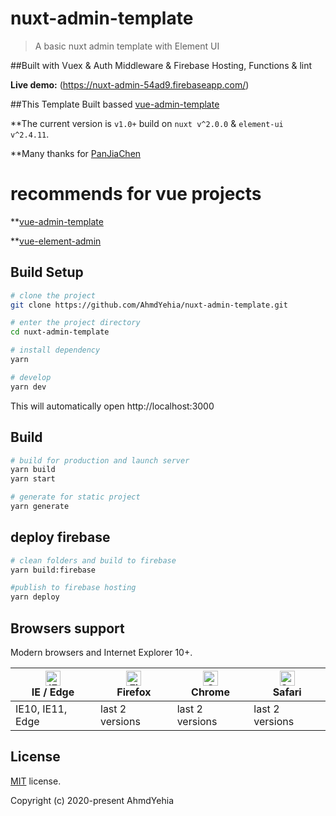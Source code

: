 # nuxt-admin-template

> A basic nuxt admin template with Element UI

##Built with Vuex & Auth Middleware & Firebase Hosting, Functions & lint

**Live demo:** (https://nuxt-admin-54ad9.firebaseapp.com/)

##This Template Built bassed [vue-admin-template](https://github.com/PanJiaChen/vue-admin-template)

**The current version is `v1.0+` build on `nuxt v^2.0.0` & `element-ui v^2.4.11`.

**Many thanks for [PanJiaChen](https://github.com/PanJiaChen)

# recommends for vue projects

**[vue-admin-template](https://github.com/PanJiaChen/vue-admin-template)

**[vue-element-admin](https://github.com/PanJiaChen/vue-element-admin)

## Build Setup

```bash
# clone the project
git clone https://github.com/AhmdYehia/nuxt-admin-template.git

# enter the project directory
cd nuxt-admin-template

# install dependency
yarn

# develop
yarn dev
```

This will automatically open http://localhost:3000

## Build

```bash
# build for production and launch server
yarn build
yarn start

# generate for static project
yarn generate
```

## deploy firebase
```bash
# clean folders and build to firebase
yarn build:firebase

#publish to firebase hosting
yarn deploy

```

## Browsers support

Modern browsers and Internet Explorer 10+.

| [<img src="https://raw.githubusercontent.com/alrra/browser-logos/master/src/edge/edge_48x48.png" alt="IE / Edge" width="24px" height="24px" />](http://godban.github.io/browsers-support-badges/)</br>IE / Edge | [<img src="https://raw.githubusercontent.com/alrra/browser-logos/master/src/firefox/firefox_48x48.png" alt="Firefox" width="24px" height="24px" />](http://godban.github.io/browsers-support-badges/)</br>Firefox | [<img src="https://raw.githubusercontent.com/alrra/browser-logos/master/src/chrome/chrome_48x48.png" alt="Chrome" width="24px" height="24px" />](http://godban.github.io/browsers-support-badges/)</br>Chrome | [<img src="https://raw.githubusercontent.com/alrra/browser-logos/master/src/safari/safari_48x48.png" alt="Safari" width="24px" height="24px" />](http://godban.github.io/browsers-support-badges/)</br>Safari |
| --------------------------------------------------------------------------------------------------------------------------------------------------------------------------------------------------------------- | ----------------------------------------------------------------------------------------------------------------------------------------------------------------------------------------------------------------- | ------------------------------------------------------------------------------------------------------------------------------------------------------------------------------------------------------------- | ------------------------------------------------------------------------------------------------------------------------------------------------------------------------------------------------------------- |
| IE10, IE11, Edge                                                                                                                                                                                                | last 2 versions                                                                                                                                                                                                   | last 2 versions                                                                                                                                                                                               | last 2 versions                                                                                                                                                                                               |

## License

[MIT](https://github.com/AhmdYehia/nuxt-admin-template/blob/master/LICENSE) license.

Copyright (c) 2020-present AhmdYehia
